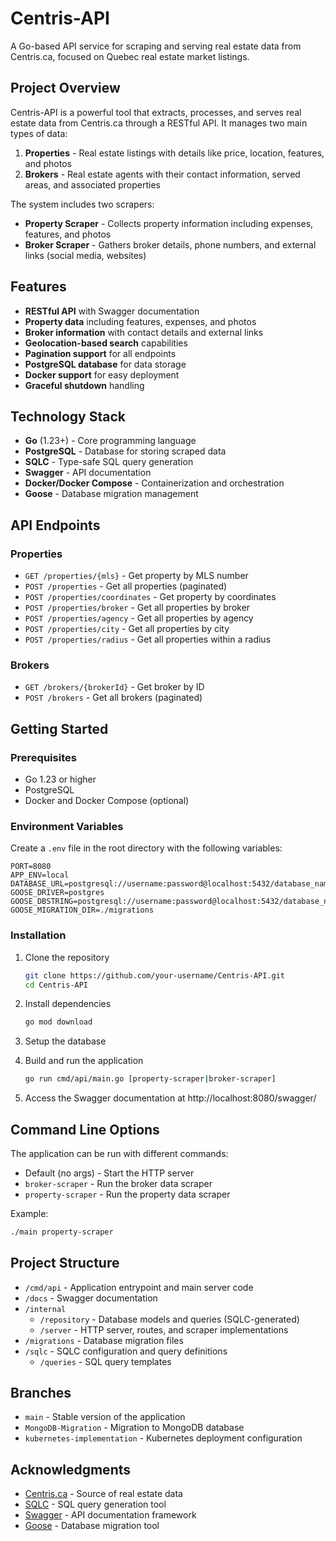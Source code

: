 # Centris-API

A Go-based API service for scraping and serving real estate data from Centris.ca, focused on Quebec real estate market listings.

## Project Overview

Centris-API is a powerful tool that extracts, processes, and serves real estate data from Centris.ca through a RESTful API. It manages two main types of data:

1. **Properties** - Real estate listings with details like price, location, features, and photos
2. **Brokers** - Real estate agents with their contact information, served areas, and associated properties

The system includes two scrapers:

-   **Property Scraper** - Collects property information including expenses, features, and photos
-   **Broker Scraper** - Gathers broker details, phone numbers, and external links (social media, websites)

## Features

-   **RESTful API** with Swagger documentation
-   **Property data** including features, expenses, and photos
-   **Broker information** with contact details and external links
-   **Geolocation-based search** capabilities
-   **Pagination support** for all endpoints
-   **PostgreSQL database** for data storage
-   **Docker support** for easy deployment
-   **Graceful shutdown** handling

## Technology Stack

-   **Go** (1.23+) - Core programming language
-   **PostgreSQL** - Database for storing scraped data
-   **SQLC** - Type-safe SQL query generation
-   **Swagger** - API documentation
-   **Docker/Docker Compose** - Containerization and orchestration
-   **Goose** - Database migration management

## API Endpoints

### Properties

-   `GET /properties/{mls}` - Get property by MLS number
-   `POST /properties` - Get all properties (paginated)
-   `POST /properties/coordinates` - Get property by coordinates
-   `POST /properties/broker` - Get all properties by broker
-   `POST /properties/agency` - Get all properties by agency
-   `POST /properties/city` - Get all properties by city
-   `POST /properties/radius` - Get all properties within a radius

### Brokers

-   `GET /brokers/{brokerId}` - Get broker by ID
-   `POST /brokers` - Get all brokers (paginated)

## Getting Started

### Prerequisites

-   Go 1.23 or higher
-   PostgreSQL
-   Docker and Docker Compose (optional)

### Environment Variables

Create a `.env` file in the root directory with the following variables:

```env
PORT=8080
APP_ENV=local
DATABASE_URL=postgresql://username:password@localhost:5432/database_name
GOOSE_DRIVER=postgres
GOOSE_DBSTRING=postgresql://username:password@localhost:5432/database_name
GOOSE_MIGRATION_DIR=./migrations
```

### Installation

1. Clone the repository

    ```bash
    git clone https://github.com/your-username/Centris-API.git
    cd Centris-API
    ```

2. Install dependencies

    ```bash
    go mod download
    ```

3. Setup the database

4. Build and run the application

    ```bash
    go run cmd/api/main.go [property-scraper|broker-scraper]
    ```

5. Access the Swagger documentation at http://localhost:8080/swagger/

## Command Line Options

The application can be run with different commands:

-   Default (no args) - Start the HTTP server
-   `broker-scraper` - Run the broker data scraper
-   `property-scraper` - Run the property data scraper

Example:

```bash
./main property-scraper
```

## Project Structure

-   `/cmd/api` - Application entrypoint and main server code
-   `/docs` - Swagger documentation
-   `/internal`
    -   `/repository` - Database models and queries (SQLC-generated)
    -   `/server` - HTTP server, routes, and scraper implementations
-   `/migrations` - Database migration files
-   `/sqlc` - SQLC configuration and query definitions
    -   `/queries` - SQL query templates

## Branches

-   `main` - Stable version of the application
-   `MongoDB-Migration` - Migration to MongoDB database
-   `kubernetes-implementation` - Kubernetes deployment configuration

## Acknowledgments

-   [Centris.ca](https://www.centris.ca) - Source of real estate data
-   [SQLC](https://sqlc.dev/) - SQL query generation tool
-   [Swagger](https://swagger.io/) - API documentation framework
-   [Goose](https://github.com/pressly/goose) - Database migration tool
